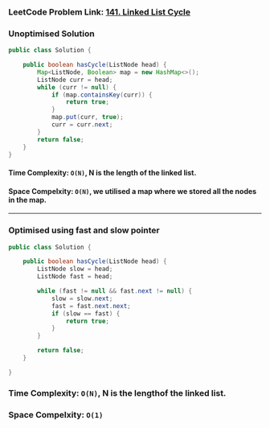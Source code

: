 ### LeetCode Problem Link: [141. Linked List Cycle](https://leetcode.com/problems/linked-list-cycle)

### Unoptimised Solution

```java
public class Solution {

    public boolean hasCycle(ListNode head) {
        Map<ListNode, Boolean> map = new HashMap<>();
        ListNode curr = head;
        while (curr != null) {
            if (map.containsKey(curr)) {
                return true;
            }
            map.put(curr, true);
            curr = curr.next;
        }
        return false;
    }
}
```

#### Time Complexity: `O(N)`, N is the length of the linked list.

#### Space Compelxity: `O(N)`, we utilised a map where we stored all the nodes in the map.

<hr>

### Optimised using fast and slow pointer

```java
public class Solution {

    public boolean hasCycle(ListNode head) {
        ListNode slow = head;
        ListNode fast = head;

        while (fast != null && fast.next != null) {
            slow = slow.next;
            fast = fast.next.next;
            if (slow == fast) {
                return true;
            }
        }

        return false;
    }

}
```

### Time Complexity: `O(N)`, N is the lengthof the linked list.

### Space Compelxity: `O(1)`
